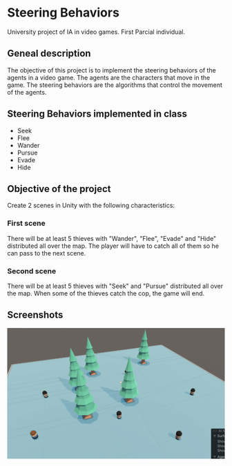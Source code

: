 # Steering Behaviors

University project of IA in video games. First Parcial individual.

## Geneal description

The objective of this project is to implement the steering behaviors of the agents in a video game.
The agents are the characters that move in the game.
The steering behaviors are the algorithms that control the movement of the agents.

## Steering Behaviors implemented in class

- Seek
- Flee
- Wander
- Pursue
- Evade
- Hide

## Objective of the project

Create 2 scenes in Unity with the following characteristics:

### First scene

There will be at least 5 thieves with "Wander", "Flee", "Evade" and "Hide" distributed all over the map.
The player will have to catch all of them so he can pass to the next scene.

### Second scene

There will be at least 5 thieves with "Seek" and "Pursue" distributed all over the map.
When some of the thieves catch the cop, the game will end.

## Screenshots

![Screenshot1](./Screenshots/Screenshot1.png)
